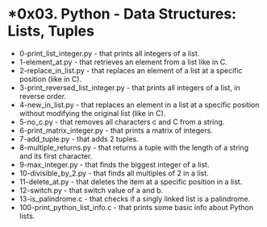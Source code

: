 # *0x03. Python - Data Structures: Lists, Tuples

- 0-print_list_integer.py - that prints all integers of a list.
- 1-element_at.py -  that retrieves an element from a list like in C.
- 2-replace_in_list.py - that replaces an element of a list at a specific position (like in C).
- 3-print_reversed_list_integer.py -  that prints all integers of a list, in reverse order.
- 4-new_in_list.py -  that replaces an element in a list at a specific position without modifying the original list (like in C).
- 5-no_c.py - that removes all characters c and C from a string.
- 6-print_matrix_integer.py - that prints a matrix of integers.
- 7-add_tuple.py -  that adds 2 tuples.
- 8-multiple_returns.py - that returns a tuple with the length of a string and its first character.
- 9-max_integer.py - that finds the biggest integer of a list.
- 10-divisible_by_2.py - that finds all multiples of 2 in a list.
- 11-delete_at.py - that deletes the item at a specific position in a list.
- 12-switch.py - that switch value of a and b.
- 13-is_palindrome.c - that checks if a singly linked list is a palindrome.
- 100-print_python_list_info.c - that prints some basic info about Python lists.
